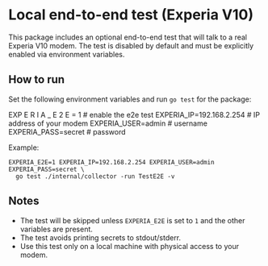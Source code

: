 Local end-to-end test (Experia V10)
=================================

This package includes an optional end-to-end test that will talk to a real
Experia V10 modem. The test is disabled by default and must be explicitly
enabled via environment variables.

How to run
----------

Set the following environment variables and run `go test` for the package:

EXP E R I A _ E 2 E = 1    # enable the e2e test
EXPERIA_IP=192.168.2.254   # IP address of your modem
EXPERIA_USER=admin         # username
EXPERIA_PASS=secret        # password

Example:

```
EXPERIA_E2E=1 EXPERIA_IP=192.168.2.254 EXPERIA_USER=admin EXPERIA_PASS=secret \
  go test ./internal/collector -run TestE2E -v
```

Notes
-----
- The test will be skipped unless `EXPERIA_E2E` is set to `1` and the other
  variables are present.
- The test avoids printing secrets to stdout/stderr.
- Use this test only on a local machine with physical access to your modem.
